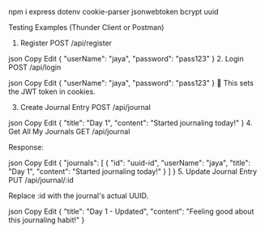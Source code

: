 npm i express dotenv cookie-parser jsonwebtoken bcrypt uuid

Testing Examples (Thunder Client or Postman)
1. Register
POST /api/register

json
Copy
Edit
{
  "userName": "jaya",
  "password": "pass123"
}
2. Login
POST /api/login

json
Copy
Edit
{
  "userName": "jaya",
  "password": "pass123"
}
🔐 This sets the JWT token in cookies.

3. Create Journal Entry
POST /api/journal

json
Copy
Edit
{
  "title": "Day 1",
  "content": "Started journaling today!"
}
4. Get All My Journals
GET /api/journal

Response:

json
Copy
Edit
{
  "journals": [
    {
      "id": "uuid-id",
      "userName": "jaya",
      "title": "Day 1",
      "content": "Started journaling today!"
    }
  ]
}
5. Update Journal Entry
PUT /api/journal/:id

Replace :id with the journal's actual UUID.

json
Copy
Edit
{
  "title": "Day 1 - Updated",
  "content": "Feeling good about this journaling habit!"
}
